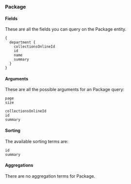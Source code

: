 ### Package

#### Fields
These are all the fields you can query on the Package entity. 
```
{
  department {
    collectionsOnlineId
    id
    name
    summary
  }
}
```
#### Arguments
These are all the possible arguments for an Package query:
```
page
size

collectionsOnlineId
id
summary
```

#### Sorting
The available sorting terms are:
```
id
summary
```
#### Aggregations
There are no aggregation terms for Package.